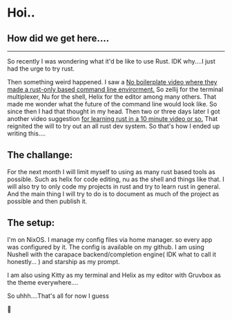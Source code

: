 # Hoi..

## How did we get here....

------------------------------------------------------------------------

So recently I was wondering what it\'d be like to use Rust. IDK why....I
just had the urge to try rust.

Then something weird happened. I saw a [No boilerplate video where they
made a rust-only based command line
envirorment.](https://www.youtube.com/watch?v=dFkGNe4oaKk) So zellij for
the terminal multiplexer, Nu for the shell, Helix for the editor among
many others. That made me wonder what the future of the command line
would look like. So since then I had that thought in my head. Then two
or three days later I got another video suggestion [for learning rust in
a 10 minute video or so.](https://www.youtube.com/watch?v=br3GIIQeefY)
That reignited the will to try out an all rust dev system. So that\'s
how I ended up writing this....

## The challange:

For the next month I will limit myself to using as many rust based tools
as possible. Such as helix for code editing, nu as the shell and things
like that. I will also try to only code my projects in rust and try to
learn rust in general. And the main thing I will try to do is to
document as much of the project as possible and then publish it.

## The setup:

I\'m on NixOS. I manage my config files via home manager. so every app
was configured by it. The config is available on my github. I am using
Nushell with the carapace backend/completion engine( IDK what to call it
honestly... ) and starship as my prompt.

I am also using Kitty as my terminal and Helix as my editor with Gruvbox
as the theme everywhere....

So uhhh....That\'s all for now I guess

:wave:
